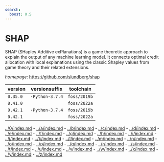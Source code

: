 ```yaml
---
search:
  boost: 0.5
---
```

# SHAP

SHAP (SHapley Additive exPlanations) is a game theoretic approach to explain the output of any  machine learning model. It connects optimal credit allocation with local explanations using the classic Shapley  values from game theory and their related extensions.

*homepage*: <https://github.com/slundberg/shap>

version | versionsuffix | toolchain
--------|---------------|----------
``0.35.0`` | ``-Python-3.7.4`` | ``foss/2019b``
``0.41.0`` |  | ``foss/2022a``
``0.42.1`` | ``-Python-3.7.4`` | ``foss/2019b``
``0.42.1`` |  | ``foss/2022a``

[../0/index.md](0) - [../a/index.md](a) - [../b/index.md](b) - [../c/index.md](c) - [../d/index.md](d) - [../e/index.md](e) - [../f/index.md](f) - [../g/index.md](g) - [../h/index.md](h) - [../i/index.md](i) - [../j/index.md](j) - [../k/index.md](k) - [../l/index.md](l) - [../m/index.md](m) - [../n/index.md](n) - [../o/index.md](o) - [../p/index.md](p) - [../q/index.md](q) - [../r/index.md](r) - [../s/index.md](s) - [../t/index.md](t) - [../u/index.md](u) - [../v/index.md](v) - [../w/index.md](w) - [../x/index.md](x) - [../y/index.md](y) - [../z/index.md](z)


